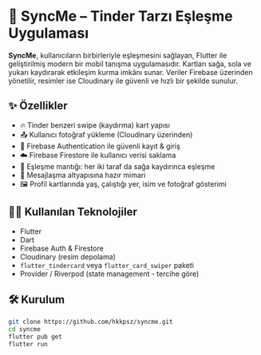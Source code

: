 # 💞 SyncMe – Tinder Tarzı Eşleşme Uygulaması

**SyncMe**, kullanıcıların birbirleriyle eşleşmesini sağlayan, Flutter ile geliştirilmiş modern bir mobil tanışma uygulamasıdır. Kartları sağa, sola ve yukarı kaydırarak etkileşim kurma imkânı sunar. Veriler Firebase üzerinden yönetilir, resimler ise Cloudinary ile güvenli ve hızlı bir şekilde sunulur.

## ✨ Özellikler

- 🔥 Tinder benzeri swipe (kaydırma) kart yapısı
- 📤 Kullanıcı fotoğraf yükleme (Cloudinary üzerinden)
- 🔐 Firebase Authentication ile güvenli kayıt & giriş
- ☁️ Firebase Firestore ile kullanıcı verisi saklama
- 🎯 Eşleşme mantığı: her iki taraf da sağa kaydırınca eşleşme
- 💬 Mesajlaşma altyapısına hazır mimari
- 🖼️ Profil kartlarında yaş, çalıştığı yer, isim ve fotoğraf gösterimi

## 🧑‍💻 Kullanılan Teknolojiler

- Flutter
- Dart
- Firebase Auth & Firestore
- Cloudinary (resim depolama)
- `flutter_tindercard` veya `flutter_card_swiper` paketi
- Provider / Riverpod (state management - tercihe göre)

## 🛠️ Kurulum

```bash
git clone https://github.com/hkkpsz/syncme.git
cd syncme
flutter pub get
flutter run
